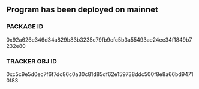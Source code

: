 ## Program has been deployed on mainnet
### PACKAGE ID ###
0x92a626e346d34a829b83b3235c79fb9cfc5b3a55493ae24ee34f1849b7232e80

### TRACKER OBJ ID ###
0xc5c9e5d0ec7f6f7dc86c0a30c81d85df62e159738ddc500f8e8a66bd94710f83